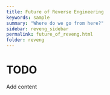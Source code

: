 ```yaml
---
title: Future of Reverse Engineering
keywords: sample
summary: "Where do we go from here?"
sidebar: reveng_sidebar
permalink: future_of_reveng.html
folder: reveng
---
```

# TODO
Add content
